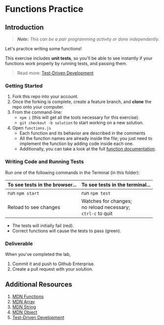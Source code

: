 # Functions Practice

## Introduction
> ***Note:*** _This can be a pair programming activity or done independently._

Let's practice writing some functions! 

This exercise includes **unit tests**, so you'll be able to see instantly if your functions work properly by running tests, and passing them.

> Read more: [Test-Driven Development]

### Getting Started

1. Fork this repo into your account.
1. Once the forking is complete, create a feature branch, and **clone** the repo onto your computer.
1. From the command-line: 
    - `npm i` (this will get all the tools necessary for this exercise).
    - `git checkout -b solution` to start working on a new solution.
1. Open `functions.js`
    - Each function and its behavior are described in the comments
    - All the function names are already inside the file; you just need to implement the function by adding code inside each one.
    - Additionally, you can take a look at the full [function documentation].

### Writing Code and Running Tests

Run one of the following commands in the Terminal (in this folder):

| To see tests in the browser... | To see tests in the terminal...|
|----|----|
| run `npm start` | run `npm test`|
| Reload to see changes | Watches for changes; <br> no reload necessary; <br> `ctrl-c` to quit|

  - The tests will initially fail (red).
  - Correct functions will cause the tests to pass (green).

### Deliverable

When you've completed the lab, 
1. Commit it and push to Github Enterprise. 
2. Create a pull request with your solution.

## Additional Resources
1. [MDN Functions]
1. [MDN Array]
1. [MDN String]
1. [MDN Object]
1. [Test-Driven Development]

[Test-Driven Development]: https://en.wikipedia.org/wiki/Test-driven_development#Test-driven_development_cycle
[MDN Functions]: https://developer.mozilla.org/en-US/docs/Web/JavaScript/Guide/Functions
[MDN Array]: https://developer.mozilla.org/en-US/docs/Web/JavaScript/Reference/Global_ObjectsArray
[MDN String]: https://developer.mozilla.org/en-US/docs/Web/JavaScript/Reference/Global_ObjectsString
[MDN Object]: https://developer.mozilla.org/en-US/docs/Web/JavaScript/Reference/Global_Objects/Object
[function documentation]: docs.md
